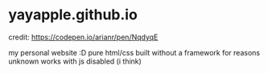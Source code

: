 # yayapple.github.io
credit:
https://codepen.io/arianr/pen/NqdyqE

my personal website :D
pure html/css built without a framework for reasons unknown
works with js disabled (i think)
